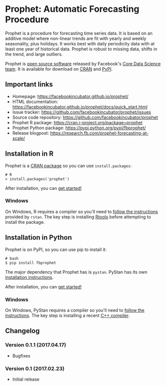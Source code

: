# Prophet: Automatic Forecasting Procedure

Prophet is a procedure for forecasting time series data.  It is based on an additive model where non-linear trends are fit with yearly and weekly seasonality, plus holidays. It works best with daily periodicity data with at least one year of historical data. Prophet is robust to missing data, shifts in the trend, and large outliers.

Prophet is [open source software](https://code.facebook.com/projects/) released by Facebook's [Core Data Science team](https://research.fb.com/category/data-science/).  It is available for download on [CRAN](https://cran.r-project.org/package=prophet) and [PyPI](https://pypi.python.org/pypi/fbprophet/).

## Important links


- Homepage: https://facebookincubator.github.io/prophet/
- HTML documentation: https://facebookincubator.github.io/prophet/docs/quick_start.html
- Issue tracker: https://github.com/facebookincubator/prophet/issues
- Source code repository: https://github.com/facebookincubator/prophet
- Prophet R package: https://cran.r-project.org/package=prophet
- Prophet Python package: https://pypi.python.org/pypi/fbprophet/
- Release blogpost: https://research.fb.com/prophet-forecasting-at-scale/

## Installation in R

Prophet is a [CRAN package](https://cran.r-project.org/package=prophet) so you can use `install.packages`:

```
# R
> install.packages('prophet')
```

After installation, you can [get started!](https://facebookincubator.github.io/prophet/docs/quick_start.html#r-api)

### Windows

On Windows, R requires a compiler so you'll need to [follow the instructions](https://github.com/stan-dev/rstan/wiki/Installing-RStan-on-Windows) provided by `rstan`.  The key step is installing [Rtools](http://cran.r-project.org/bin/windows/Rtools/) before attempting to install the package.

## Installation in Python

Prophet is on PyPI, so you can use pip to install it:

```
# bash
$ pip install fbprophet
```

The major dependency that Prophet has is `pystan`.   PyStan has its own [installation instructions](http://pystan.readthedocs.io/en/latest/installation_beginner.html).

After installation, you can [get started!](https://facebookincubator.github.io/prophet/docs/quick_start.html#python-api)

### Windows

On Windows, PyStan requires a compiler so you'll need to [follow the instructions](http://pystan.readthedocs.io/en/latest/windows.html).  The key step is installing a recent [C++ compiler](http://landinghub.visualstudio.com/visual-cpp-build-tools).

## Changelog

### Version 0.1.1 (2017.04.17)

- Bugfixes

### Version 0.1 (2017.02.23)

- Initial release
